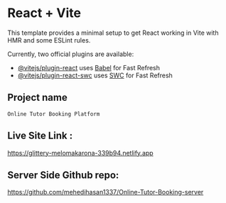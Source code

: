 # React + Vite

This template provides a minimal setup to get React working in Vite with HMR and some ESLint rules.

Currently, two official plugins are available:

- [@vitejs/plugin-react](https://github.com/vitejs/vite-plugin-react/blob/main/packages/plugin-react/README.md) uses [Babel](https://babeljs.io/) for Fast Refresh
- [@vitejs/plugin-react-swc](https://github.com/vitejs/vite-plugin-react-swc) uses [SWC](https://swc.rs/) for Fast Refresh


## Project name
    Online Tutor Booking Platform

## Live Site Link :
https://glittery-melomakarona-339b94.netlify.app

## Server Side Github repo:  
https://github.com/mehedihasan1337/Online-Tutor-Booking-server




